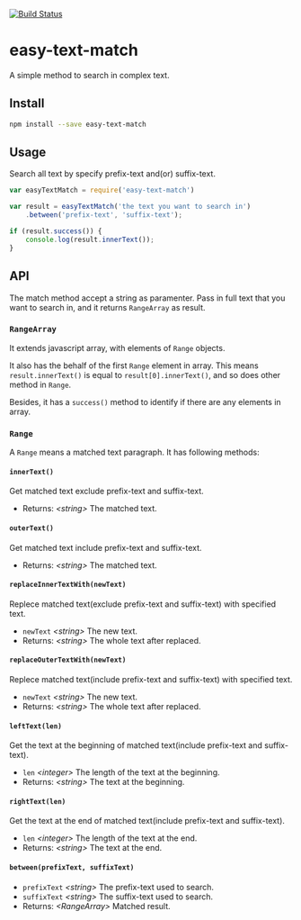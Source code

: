 [![Build Status](https://travis-ci.org/leehooi/easy-text-match.svg?branch=master)](https://travis-ci.org/leehooi/easy-text-match)

# easy-text-match
A simple method to search in complex text.
## Install
```bash
npm install --save easy-text-match
```

## Usage

Search all text by specify prefix-text and(or) suffix-text.
```js
var easyTextMatch = require('easy-text-match')

var result = easyTextMatch('the text you want to search in')
    .between('prefix-text', 'suffix-text');

if (result.success()) {
    console.log(result.innerText());
}
```

## API
The match method accept a string as paramenter.
Pass in full text that you want to search in, and it returns `RangeArray` as result.

### `RangeArray`
It extends javascript array, with elements of `Range` objects.

It also has the behalf of the first `Range` element in array. This means `result.innerText()` is equal to `result[0].innerText()`, and so does other method in `Range`.

Besides, it has a `success()` method to identify if there are any elements in array.

### `Range`
A `Range` means a matched text paragraph. It has following methods:
#### `innerText()`
Get matched text exclude prefix-text and suffix-text.
* Returns: *\<string>* The matched text.
#### `outerText()`
Get matched text include prefix-text and suffix-text.
* Returns: *\<string>* The matched text.
#### `replaceInnerTextWith(newText)`
Replece matched text(exclude prefix-text and suffix-text) with specified text.
* `newText` *\<string>* The new text.
* Returns: *\<string>* The whole text after replaced.
#### `replaceOuterTextWith(newText)`
Replece matched text(include prefix-text and suffix-text) with specified text.
* `newText` *\<string>* The new text.
* Returns: *\<string>* The whole text after replaced.
#### `leftText(len)`
Get the text at the beginning of matched text(include prefix-text and suffix-text).
* `len` *\<integer>* The length of the text at the beginning.
* Returns: *\<string>* The text at the beginning.
#### `rightText(len)`
Get the text at the end of matched text(include prefix-text and suffix-text).
* `len` *\<integer>* The length of the text at the end.
* Returns: *\<string>* The text at the end.
#### `between(prefixText, suffixText)`
* `prefixText` *\<string>* The prefix-text used to search.
* `suffixText` *\<string>* The suffix-text used to search.
* Returns: *\<RangeArray>* Matched result.
